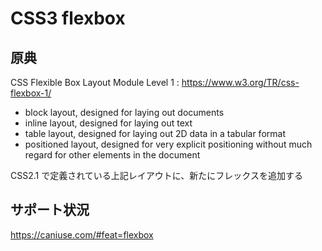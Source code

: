 # CSS3 flexbox

## 原典
CSS Flexible Box Layout Module Level 1 : https://www.w3.org/TR/css-flexbox-1/

* block layout, designed for laying out documents
* inline layout, designed for laying out text
* table layout, designed for laying out 2D data in a tabular format
* positioned layout, designed for very explicit positioning without much regard for other elements in the document

CSS2.1 で定義されている上記レイアウトに、新たにフレックスを追加する

## サポート状況

https://caniuse.com/#feat=flexbox


